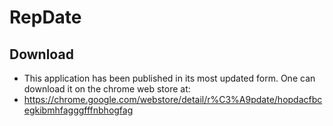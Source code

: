 # RepDate
## Download
- This application has been published in its most updated form. One can download it on the chrome web store at:
- https://chrome.google.com/webstore/detail/r%C3%A9pdate/hopdacfbcegkibmhfagggfffnbhogfag